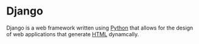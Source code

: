 # Django

Django is a web framework written using [Python](/wiki/Python) that allows for the design of web applications that generate [HTML](/wiki/HTML) dynamcally.